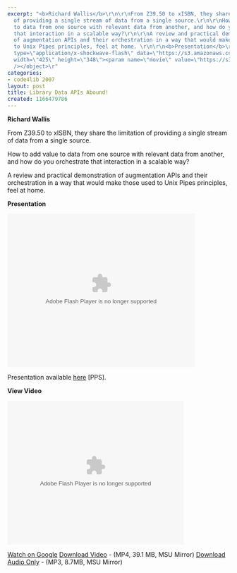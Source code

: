 ```yaml
---
excerpt: "<b>Richard Wallis</b>\r\n\r\nFrom Z39.50 to xISBN, they share the limitation
  of providing a single stream of data from a single source.\r\n\r\nHow to add value
  to data from one source with relevant data from another, and how do you orchestrate
  that interaction in a scalable way?\r\n\r\nA review and practical demonstration
  of augmentation APIs and their orchestration in a way that would make those used
  to Unix Pipes principles, feel at home. \r\n\r\n<b>Presentation</b>\r\n\r\n<object
  type=\"application/x-shockwave-flash\" data=\"https://s3.amazonaws.com:443/slideshare/ssplayer.swf?id=34985&doc=library-data-apis-abound-11252\"
  width=\"425\" height=\"348\"><param name=\"movie\" value=\"https://s3.amazonaws.com:443/slideshare/ssplayer.swf?id=34985&doc=library-data-apis-abound-11252\"
  /></object>\r"
categories:
- code4lib 2007
layout: post
title: Library Data APIs Abound!
created: 1166479786
---
```

<b>Richard Wallis</b>

From Z39.50 to xISBN, they share the limitation of providing a single stream of data from a single source.

How to add value to data from one source with relevant data from another, and how do you orchestrate that interaction in a scalable way?

A review and practical demonstration of augmentation APIs and their orchestration in a way that would make those used to Unix Pipes principles, feel at home. 

<b>Presentation</b>

<object type="application/x-shockwave-flash" data="https://s3.amazonaws.com:443/slideshare/ssplayer.swf?id=34985&doc=library-data-apis-abound-11252" width="425" height="348"><param name="movie" value="https://s3.amazonaws.com:443/slideshare/ssplayer.swf?id=34985&doc=library-data-apis-abound-11252" /></object>

Presentation available <a href="http://talis.s3.amazonaws.com/rjw-Code4lib2007.pps">here</a> [PPS].

<b>View Video</b>

<embed style="width:400px; height:326px;" id="VideoPlayback" type="application/x-shockwave-flash" src="http://video.google.com/googleplayer.swf?docId=-4530586274066457436&hl=en" flashvars=""> </embed>

<a href="http://video.google.com/videoplay?docid=-4530586274066457436&hl=en">Watch on Google</a>
<a href="http://streaming.msu.edu/storemedia/download/ebyryan/code4lib07/code4lib07_pres_apis_abound_wallis.mp4">Download Video</a> - (MP4, 39.1 MB, MSU Mirror)
<a href="http://streaming.msu.edu/storemedia/download/ebyryan/c4l07audio/d1/code4lib07_pres_apis_abound_wallis.mp3">Download Audio Only</a> - (MP3, 8.7MB, MSU Mirror)
